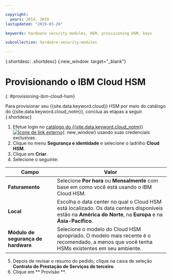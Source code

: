 ```yaml
---

copyright:
  years: 2014, 2019
lastupdated: "2019-03-26"

keywords: hardware security modules, HSM, provisioning HSM, keys

subcollection: hardware-security-modules

---
```


{:shortdesc: .shortdesc}
{:new_window: target="_blank"}

# Provisionando o IBM Cloud HSM
{: #provisioning-ibm-cloud-hsm}

Para provisionar seu {{site.data.keyword.cloud}} HSM por meio do catálogo do {{site.data.keyword.cloud_notm}}, conclua as etapas a seguir.
{:shortdesc}

1. Efetue login no [ catálogo do {{site.data.keyword.cloud_notm}} ![Ícone de link externo](../icons/launch-glyph.svg "Icone de link externo")](https://cloud.ibm.com/catalog){: new_window} usando suas credenciais exclusivas.
2. Clique no menu **Segurança e identidade** e selecione o ladrilho **Cloud HSM**.
3. Clique em **Criar**.
4. Selecione o seguinte:

| Campo | Valor |
| --- | --- |
| **Faturamento** | Selecione **Por hora** ou **Mensalmente** com base em como você está usando o IBM Cloud HSM. |
| **Local** | Escolha o data center no qual o Cloud HSM está localizado. Os data centers disponíveis estão na **América do Norte**, na **Europa** e na **Ásia-Pacífico**. |
| **Módulo de segurança de hardware** | Selecione o modelo do Cloud HSM apropriado. O modelo mais recente é o recomendado, a menos que você tenha HSMs existentes em seu ambiente. |

5. Depois de revisar o resumo do pedido, clique na caixa de seleção **Contrato de Prestação de Serviços de terceiro**.
6. Clique em  ** Provisão **.
